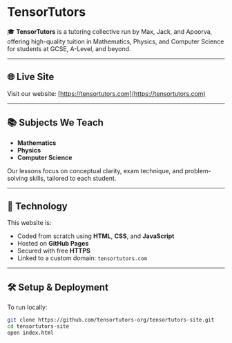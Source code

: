 # TensorTutors

🎓 **TensorTutors** is a tutoring collective run by Max, Jack, and Apoorva, offering high-quality tuition in Mathematics, Physics, and Computer Science for students at GCSE, A-Level, and beyond.

---

## 🌐 Live Site

Visit our website: [https://tensortutors.com](https://tensortutors.com)

---

## 📚 Subjects We Teach

- **Mathematics**
- **Physics**
- **Computer Science**

Our lessons focus on conceptual clarity, exam technique, and problem-solving skills, tailored to each student.

---

## 🔧 Technology

This website is:

- Coded from scratch using **HTML**, **CSS**, and **JavaScript** 
- Hosted on **GitHub Pages**
- Secured with free **HTTPS**
- Linked to a custom domain: `tensortutors.com`

---

## 🛠️ Setup & Deployment

To run locally:

```bash
git clone https://github.com/tensortutors-org/tensortutors-site.git
cd tensortutors-site
open index.html
